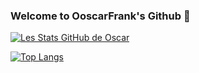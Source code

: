 ### Welcome to OoscarFrank's Github 👋

[![Les Stats GitHub de Oscar](https://github-readme-stats.vercel.app/api?username=OoscarFrank&count_private=true&show_icons=true&theme=plastic)](https://github.com/OoscarFrank/github-readme-stats)

[![Top Langs](https://github-readme-stats.vercel.app/api/top-langs/?username=OoscarFrank&layout=compact)](https://github.com/OoscarFrank/github-readme-stats)
